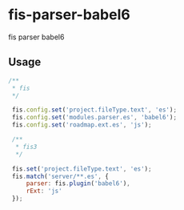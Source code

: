 # fis-parser-babel6

fis parser babel6

## Usage

```js
/**
 * fis
 */

 fis.config.set('project.fileType.text', 'es');
 fis.config.set('modules.parser.es', 'babel6');
 fis.config.set('roadmap.ext.es', 'js');

 /**
  * fis3
  */

 fis.set('project.fileType.text', 'es');
 fis.match('server/**.es', {
     parser: fis.plugin('babel6'),
     rExt: 'js'
 });
```

